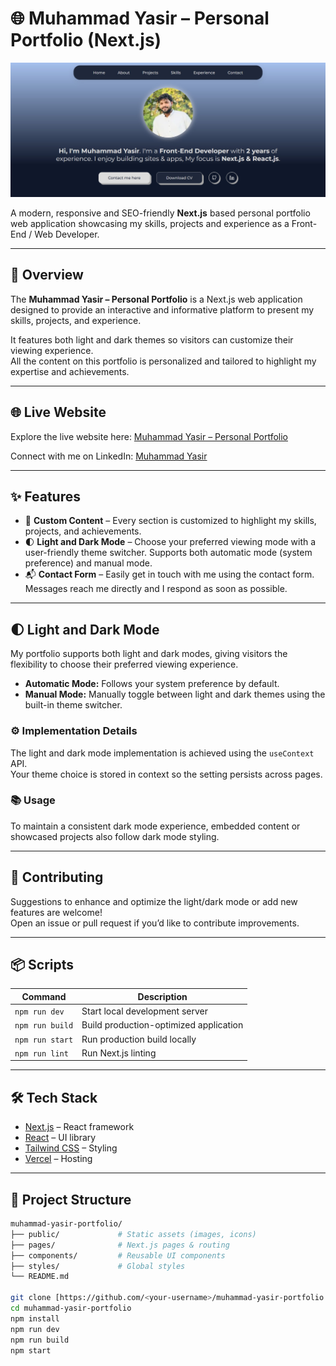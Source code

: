 # 🌐 Muhammad Yasir – Personal Portfolio (Next.js)

![Muhammad Yasir Portfolio](./public/portfolio-banner.jpeg)

A modern, responsive and SEO-friendly **Next.js** based personal portfolio web application showcasing my skills, projects and experience as a Front-End / Web Developer.

---

## 📝 Overview

The **Muhammad Yasir – Personal Portfolio** is a Next.js web application designed to provide an interactive and informative platform to present my skills, projects, and experience.  

It features both light and dark themes so visitors can customize their viewing experience.  
All the content on this portfolio is personalized and tailored to highlight my expertise and achievements.

---

## 🌐 Live Website

Explore the live website here: [Muhammad Yasir – Personal Portfolio](https://yasir-portfolio-nextjs.vercel.app/)

Connect with me on LinkedIn: [Muhammad Yasir](https://www.linkedin.com/in/yasirweb/)

---

## ✨ Features

- 🎨 **Custom Content** – Every section is customized to highlight my skills, projects, and achievements.  
- 🌓 **Light and Dark Mode** – Choose your preferred viewing mode with a user-friendly theme switcher. Supports both automatic mode (system preference) and manual mode.  
- 📬 **Contact Form** – Easily get in touch with me using the contact form. Messages reach me directly and I respond as soon as possible.  

---

## 🌓 Light and Dark Mode

My portfolio supports both light and dark modes, giving visitors the flexibility to choose their preferred viewing experience.

- **Automatic Mode:** Follows your system preference by default.  
- **Manual Mode:** Manually toggle between light and dark themes using the built-in theme switcher.

### ⚙️ Implementation Details

The light and dark mode implementation is achieved using the `useContext` API.  
Your theme choice is stored in context so the setting persists across pages.

### 📚 Usage

To maintain a consistent dark mode experience, embedded content or showcased projects also follow dark mode styling.

---

## 🤝 Contributing

Suggestions to enhance and optimize the light/dark mode or add new features are welcome!  
Open an issue or pull request if you’d like to contribute improvements.

---

## 📦 Scripts

| Command         | Description                            |
|-----------------|----------------------------------------|
| `npm run dev`   | Start local development server          |
| `npm run build` | Build production-optimized application  |
| `npm run start` | Run production build locally            |
| `npm run lint`  | Run Next.js linting                     |

---

## 🛠️ Tech Stack

- [Next.js](https://nextjs.org/) – React framework  
- [React](https://reactjs.org/) – UI library  
- [Tailwind CSS](https://tailwindcss.com/) – Styling  
- [Vercel](https://vercel.com/) – Hosting  

---

## 📂 Project Structure

```bash
muhammad-yasir-portfolio/
├── public/             # Static assets (images, icons)
├── pages/              # Next.js pages & routing
├── components/         # Reusable UI components
├── styles/             # Global styles
└── README.md

git clone [https://github.com/<your-username>/muhammad-yasir-portfolio.git](https://github.com/myasirweb/yasir-portfolio-nextjs)
cd muhammad-yasir-portfolio
npm install
npm run dev
npm run build
npm start
